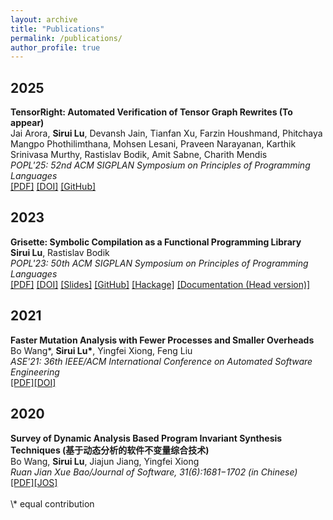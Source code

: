 ```yaml
---
layout: archive
title: "Publications"
permalink: /publications/
author_profile: true
---
```


<h2>2025</h2>
<b>TensorRight: Automated Verification of Tensor Graph Rewrites (To appear)</b><br>
Jai Arora, <b>Sirui Lu</b>, Devansh Jain, Tianfan Xu, Farzin Houshmand, Phitchaya Mangpo Phothilimthana, Mohsen Lesani, Praveen Narayanan, Karthik Srinivasa Murthy, Rastislav Bodik, Amit Sabne, Charith Mendis<br>
<i>POPL'25: 52nd ACM SIGPLAN Symposium on Principles of Programming Languages</i><br>
<a href="/files/POPL25.pdf">[PDF]</a>
<a href="https://https://doi.org/10.1145/3704865">[DOI]</a>
<a href="https://github.com/ADAPT-uiuc/TensorRight">[GitHub]</a>
<br>

<h2>2023</h2>
<b>Grisette: Symbolic Compilation as a Functional Programming Library</b><br>
<b>Sirui Lu</b>, Rastislav Bodik<br>
<i>POPL'23: 50th ACM SIGPLAN Symposium on Principles of Programming Languages</i><br>
<a href="/files/POPL23.pdf">[PDF]</a>
<a href="https://doi.org/10.1145/3571209">[DOI]</a>
<a href="/files/POPL23Slides.pdf">[Slides]</a>
<a href="https://github.com/lsrcz/grisette">[GitHub]</a>
<a href="https://hackage.haskell.org/package/grisette">[Hackage]</a>
<a href="/grisette">[Documentation (Head version)]</a>
<br>

<h2>2021</h2>
<b>Faster Mutation Analysis with Fewer Processes and Smaller Overheads</b><br>
Bo Wang*, <b>Sirui Lu*</b>, Yingfei Xiong, Feng Liu<br>
<i>ASE'21: 36th IEEE/ACM International Conference on Automated Software Engineering</i><br>
<a href="/files/ASE21.pdf">[PDF]</a><a href="https://doi.org/10.1109/ASE51524.2021.9678827">[DOI]</a><br>

<h2>2020</h2>
<b>Survey of Dynamic Analysis Based Program Invariant Synthesis Techniques (基于动态分析的软件不变量综合技术)</b><br>
Bo Wang, <b>Sirui Lu</b>, Jiajun Jiang, Yingfei Xiong<br>
<i>Ruan Jian Xue Bao/Journal of Software, 31(6):1681−1702 (in Chinese)</i><br>
<a href="/files/JOS20.pdf">[PDF]</a><a href="http://www.jos.org.cn/html/2020/6/6014.htm">[JOS]</a><br>

<br>
\* equal contribution
